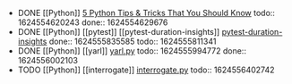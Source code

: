 - DONE [[Python]] [5 Python Tips & Tricks That You Should Know](https://youtu.be/XVB3dZ4H_AI)
  todo:: 1624554620243
  done:: 1624554629676
- DONE [[Python]] [[pytest]] [[pytest-duration-insights]] [pytest-duration-insights](https://calmcode.io/labs/pytest-duration-insights.html)
  done:: 1624555835585
  todo:: 1624555811341
- DONE [[Python]] [[yarl]] [yarl.py](https://calmcode.io/shorts/yarl.py.html)
  todo:: 1624555994772
  done:: 1624556002103
- TODO [[Python]] [[interrogate]] [interrogate.py](https://calmcode.io/shorts/interrogate.py.html)
  todo:: 1624556402742